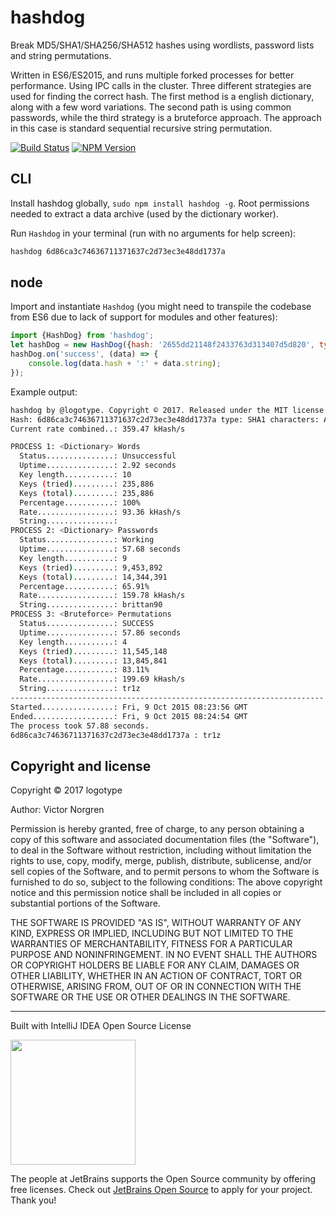 # hashdog
Break MD5/SHA1/SHA256/SHA512 hashes using wordlists, password lists and string permutations.

Written in ES6/ES2015, and runs multiple forked processes for better performance. Using IPC calls in the cluster. Three different strategies are used for finding the correct hash. The first method is a english dictionary, along with a few word variations. The second path is using common passwords, while the third strategy is a bruteforce approach. The approach in this case is standard sequential recursive string permutation.

[![Build Status](https://travis-ci.org/logotype/hashdog.svg?branch=master)](https://travis-ci.org/logotype/hashdog) [![NPM Version](https://badge.fury.io/js/hashdog.svg)](http://badge.fury.io/js/hashdog)

CLI
---

Install hashdog globally, `sudo npm install hashdog -g`. Root permissions needed to extract a data archive (used by the dictionary worker).

Run `Hashdog` in your terminal (run with no arguments for help screen):

```bash
hashdog 6d86ca3c74636711371637c2d73ec3e48dd1737a
```

node
----------

Import and instantiate `Hashdog` (you might need to transpile the codebase from ES6 due to lack of support for modules and other features):

```javascript
import {HashDog} from 'hashdog';
let hashDog = new HashDog({hash: '2655dd21148f2433763d313407d5d820', type: 'MD5', length: 8, chars: 'AaBbCcDdEeFf'});
hashDog.on('success', (data) => {
    console.log(data.hash + ':' + data.string);
});
```

Example output:

```bash
hashdog by @logotype. Copyright © 2017. Released under the MIT license.
Hash: 6d86ca3c74636711371637c2d73ec3e48dd1737a type: SHA1 characters: ABCDEFGHIJKLMNOPQRSTUVXYZabcdefghijklmnopqrstuvwxyz0123456789
Current rate combined..: 359.47 kHash/s

PROCESS 1: <Dictionary> Words
  Status...............: Unsuccessful
  Uptime...............: 2.92 seconds
  Key length...........: 10
  Keys (tried).........: 235,886
  Keys (total).........: 235,886
  Percentage...........: 100%
  Rate.................: 93.36 kHash/s
  String...............:
PROCESS 2: <Dictionary> Passwords
  Status...............: Working
  Uptime...............: 57.68 seconds
  Key length...........: 9
  Keys (tried).........: 9,453,892
  Keys (total).........: 14,344,391
  Percentage...........: 65.91%
  Rate.................: 159.78 kHash/s
  String...............: brittan90
PROCESS 3: <Bruteforce> Permutations
  Status...............: SUCCESS
  Uptime...............: 57.86 seconds
  Key length...........: 4
  Keys (tried).........: 11,545,148
  Keys (total).........: 13,845,841
  Percentage...........: 83.11%
  Rate.................: 199.69 kHash/s
  String...............: tr1z
----------------------------------------------------------------------
Started................: Fri, 9 Oct 2015 08:23:56 GMT
Ended..................: Fri, 9 Oct 2015 08:24:54 GMT
The process took 57.88 seconds.
6d86ca3c74636711371637c2d73ec3e48dd1737a : tr1z
```

Copyright and license
---------------------

Copyright © 2017 logotype

Author: Victor Norgren

Permission is hereby granted, free of charge, to any person obtaining a copy
of this software and associated documentation files (the "Software"), to
deal in the Software without restriction, including without limitation the
rights to use, copy, modify, merge, publish, distribute, sublicense, and/or
sell copies of the Software, and to permit persons to whom the Software is
furnished to do so, subject to the following conditions:  The above copyright
notice and this permission notice shall be included in all copies or
substantial portions of the Software.

THE SOFTWARE IS PROVIDED "AS IS", WITHOUT WARRANTY OF ANY KIND, EXPRESS OR
IMPLIED, INCLUDING BUT NOT LIMITED TO THE WARRANTIES OF MERCHANTABILITY,
FITNESS FOR A PARTICULAR PURPOSE AND NONINFRINGEMENT. IN NO EVENT SHALL THE
AUTHORS OR COPYRIGHT HOLDERS BE LIABLE FOR ANY CLAIM, DAMAGES OR OTHER
LIABILITY, WHETHER IN AN ACTION OF CONTRACT, TORT OR OTHERWISE, ARISING FROM,
OUT OF OR IN CONNECTION WITH THE SOFTWARE OR THE USE OR OTHER DEALINGS
IN THE SOFTWARE.

--------------------------
Built with IntelliJ IDEA Open Source License

<a href="https://www.jetbrains.com/buy/opensource/"><img src="https://s3-ap-southeast-1.amazonaws.com/www.logotype.se/assets/logo-text.svg" width="200"></a>

The people at JetBrains supports the Open Source community by offering free licenses. Check out <a href="https://www.jetbrains.com/buy/opensource/">JetBrains Open Source</a> to apply for your project. Thank you!
